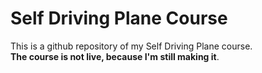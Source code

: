 # Self Driving Plane Course

This is a github repository of my Self Driving Plane course.\
**The course is not live, because I'm still making it**.